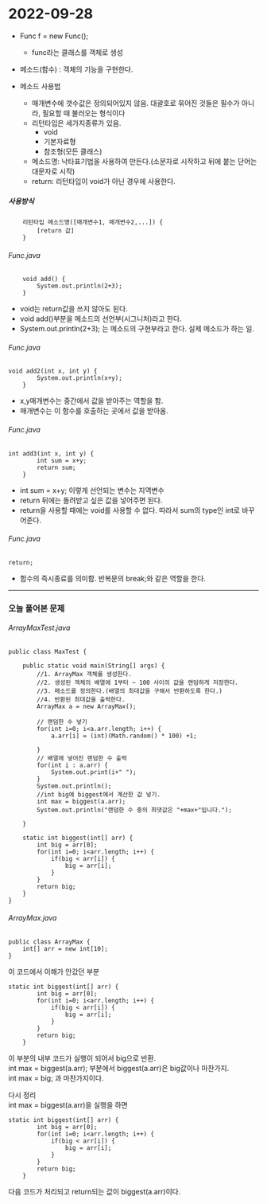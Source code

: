 2022-09-28
================================
- Func f = new Func(); 
    - func라는 클래스를 객체로 생성

- 메소드(함수) : 객체의 기능을 구현한다.
	
- 메소드 사용법
    - 매개변수에 갯수값은 정의되어있지 않음. 대괄호로 묶어진 것들은 필수가 아니라, 필요할 때 불러오는 형식이다
    - 리턴타입은 세가지종류가 있음.
        - void
        - 기본자료형
        - 참조형(모든 클래스)
    - 메소드명: 낙타표기법을 사용하여 만든다.(소문자로 시작하고 뒤에 붙는 단어는 대문자로 시작)
    - return: 리턴타입이 void가 아닌 경우에 사용한다.
##### 사용방식
```	
	리턴타입 메소드명([매개변수1, 매개변수2,...]) {
		[return 값]
	}
```	
###### Func.java
```
	void add() { 
		System.out.println(2+3);
	}
```
- void는 return값을 쓰지 않아도 된다.
- void add()부분을 메소드의 선언부(시그니처)라고 한다.
- System.out.println(2+3); 는 메소드의 구현부라고 한다. 실제 메소드가 하는 일.
	
###### Func.java
```
void add2(int x, int y) {
		System.out.println(x+y);
	}
```
- x,y매개변수는 중간에서 값을 받아주는 역할을 함.
- 매개변수는 이 함수를 호출하는 곳에서 값을 받아옴.
	
###### Func.java
```
int add3(int x, int y) {
		int sum = x+y;
		return sum;
	}
```
- int sum = x+y; 이렇게 선언되는 변수는 지역변수
- return 뒤에는 돌려받고 싶은 값을 넣어주면 된다.
- return을 사용할 때에는 void를 사용할 수 없다. 따라서 sum의 type인 int로 바꾸어준다.
	
###### Func.java
```
return; 
```	
- 함수의 즉시종료를 의미함. 반복문의 break;와 같은 역할을 한다.
	
	
----------------------

### 오늘 풀어본 문제
###### ArrayMaxTest.java
```
public class MaxTest {

	public static void main(String[] args) {
		//1. ArrayMax 객체를 생성한다.
		//2. 생성된 객체의 배열에 1부터 ~ 100 사이의 값을 랜덤하게 저장한다. 
		//3. 메소드를 정의한다.(배열의 최대값을 구해서 반환하도록 한다.)
		//4. 반환된 최대값을 출력한다.
		ArrayMax a = new ArrayMax();
		
		// 랜덤한 수 넣기
		for(int i=0; i<a.arr.length; i++) {
			a.arr[i] = (int)(Math.random() * 100) +1;
			
		}
		// 배열에 넣어진 랜덤한 수 출력
		for(int i : a.arr) {
			System.out.print(i+" ");
		}
		System.out.println();
		//int big에 biggest에서 계산한 값 넣기.
		int max = biggest(a.arr);
		System.out.println("랜덤한 수 중의 최댓값은 "+max+"입니다.");
		
	}
	
	static int biggest(int[] arr) {
		int big = arr[0];
		for(int i=0; i<arr.length; i++) {
			if(big < arr[i]) {
				big = arr[i];
			}
		}
		return big;
	}
}
```
###### ArrayMax.java
```
public class ArrayMax {
	int[] arr = new int[10];
}
```


이 코드에서 이해가 안갔던 부분   
```
static int biggest(int[] arr) {
		int big = arr[0];
		for(int i=0; i<arr.length; i++) {
			if(big < arr[i]) {
				big = arr[i];
			}
		}
		return big;
	}
```
이 부분의 내부 코드가 실행이 되어서 big으로 반환.   
int max = biggest(a.arr); 부분에서 biggest(a.arr)은 big값이나 마찬가지.   
int max = big; 과 마찬가지이다. 

다시 정리   
int max = biggest(a.arr)을 실행을 하면 
```
static int biggest(int[] arr) {
		int big = arr[0];
		for(int i=0; i<arr.length; i++) {
			if(big < arr[i]) {
				big = arr[i];
			}
		}
		return big;
	}
```
다음 코드가 처리되고 return되는 값이 biggest(a.arr)이다.